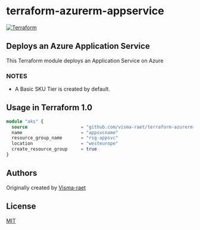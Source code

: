 # terraform-azurerm-appservice

[![Terraform](https://github.com/visma-raet/terraform-azurerm-appservice/actions/workflows/terraform.yml/badge.svg)](https://github.com/visma-raet/terraform-azurerm-appservice/actions/workflows/terraform.yml)

## Deploys an Azure Application Service

This Terraform module deploys an Application Service on Azure

### NOTES

* A Basic SKU Tier is created by default.

## Usage in Terraform 1.0

```terraform
module "aks" {
  source                    = "github.com/visma-raet/terraform-azurerm-appservice"
  name                      = "appsvcname"
  resource_group_name       = "rsg-appsvc"
  location                  = "westeurope"
  create_resource_group     = true
}
```

## Authors

Originally created by [Visma-raet](http://github.com/visma-raet)

## License

[MIT](LICENSE)
